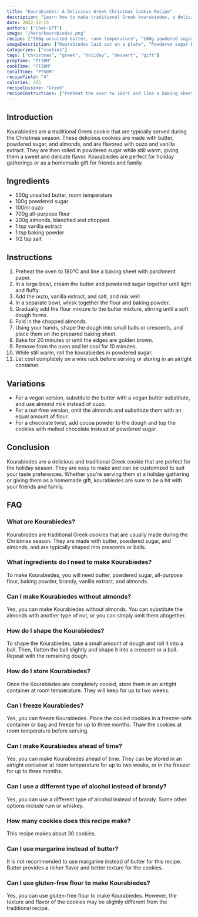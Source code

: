 ```yaml
---
title: "Kourabiedes: A Delicious Greek Christmas Cookie Recipe"
description: "Learn how to make traditional Greek kourabiedes, a delicious Christmas cookie that is perfect for holiday gatherings or as a homemade gift."
date: 2022-12-15
authors: ["Chat-GPT"]
image: "/hero/kourabiedes.png"
recipe: ["500g unsalted butter, room temperature", "100g powdered sugar", "100ml ouzo", "700g all-purpose flour", "200g almonds, blanched and chopped", "1 tsp vanilla extract", "1 tsp baking powder", "1/2 tsp salt"]
imageDescription: ["Kourabiedes laid out on a plate", "Powdered sugar being sprinkled over the cookies", "A stack of kourabiedes with almonds", "A plate of kourabiedes with a glass of ouzo"]
categories: ["cookies"]
tags: ["christmas", "greek", "holiday", "dessert", "gift"]
prepTime: "PT30M"
cookTime: "PT20M"
totalTime: "PT50M"
recipeYield: "4"
calories: 425
recipeCuisine: "Greek"
recipeInstructions: ["Preheat the oven to 180°C and line a baking sheet with parchment paper.", "In a large bowl, cream the butter and powdered sugar together until light and fluffy.", "Add the ouzo, vanilla extract, and salt, and mix well.", "In a separate bowl, whisk together the flour and baking powder.", "Gradually add the flour mixture to the butter mixture, stirring until a soft dough forms.", "Fold in the chopped almonds.", "Using your hands, shape the dough into small balls or crescents, and place them on the prepared baking sheet.", "Bake for 20 minutes or until the edges are golden brown.", "Remove from the oven and let cool for 10 minutes.", "While still warm, roll the kourabiedes in powdered sugar.", "Let cool completely on a wire rack before serving or storing in an airtight container." ]
---
```


## Introduction

Kourabiedes are a traditional Greek cookie that are typically served during the Christmas season. These delicious cookies are made with butter, powdered sugar, and almonds, and are flavored with ouzo and vanilla extract. They are then rolled in powdered sugar while still warm, giving them a sweet and delicate flavor. Kourabiedes are perfect for holiday gatherings or as a homemade gift for friends and family.

## Ingredients

- 500g unsalted butter, room temperature
- 100g powdered sugar
- 100ml ouzo
- 700g all-purpose flour
- 200g almonds, blanched and chopped
- 1 tsp vanilla extract
- 1 tsp baking powder
- 1/2 tsp salt

## Instructions

1. Preheat the oven to 180°C and line a baking sheet with parchment paper.
2. In a large bowl, cream the butter and powdered sugar together until light and fluffy.
3. Add the ouzo, vanilla extract, and salt, and mix well.
4. In a separate bowl, whisk together the flour and baking powder.
5. Gradually add the flour mixture to the butter mixture, stirring until a soft dough forms.
6. Fold in the chopped almonds.
7. Using your hands, shape the dough into small balls or crescents, and place them on the prepared baking sheet.
8. Bake for 20 minutes or until the edges are golden brown.
9. Remove from the oven and let cool for 10 minutes.
10. While still warm, roll the kourabiedes in powdered sugar.
11. Let cool completely on a wire rack before serving or storing in an airtight container.

## Variations

- For a vegan version, substitute the butter with a vegan butter substitute, and use almond milk instead of ouzo.
- For a nut-free version, omit the almonds and substitute them with an equal amount of flour.
- For a chocolate twist, add cocoa powder to the dough and top the cookies with melted chocolate instead of powdered sugar.

## Conclusion

Kourabiedes are a delicious and traditional Greek cookie that are perfect for the holiday season. They are easy to make and can be customized to suit your taste preferences. Whether you're serving them at a holiday gathering or giving them as a homemade gift, kourabiedes are sure to be a hit with your friends and family.

## FAQ

### What are Kourabiedes?

Kourabiedes are traditional Greek cookies that are usually made during the Christmas season. They are made with butter, powdered sugar, and almonds, and are typically shaped into crescents or balls.

### What ingredients do I need to make Kourabiedes?

To make Kourabiedes, you will need butter, powdered sugar, all-purpose flour, baking powder, brandy, vanilla extract, and almonds.

### Can I make Kourabiedes without almonds?

Yes, you can make Kourabiedes without almonds. You can substitute the almonds with another type of nut, or you can simply omit them altogether.

### How do I shape the Kourabiedes?

To shape the Kourabiedes, take a small amount of dough and roll it into a ball. Then, flatten the ball slightly and shape it into a crescent or a ball. Repeat with the remaining dough.

### How do I store Kourabiedes?

Once the Kourabiedes are completely cooled, store them in an airtight container at room temperature. They will keep for up to two weeks.

### Can I freeze Kourabiedes?

Yes, you can freeze Kourabiedes. Place the cooled cookies in a freezer-safe container or bag and freeze for up to three months. Thaw the cookies at room temperature before serving.

### Can I make Kourabiedes ahead of time?

Yes, you can make Kourabiedes ahead of time. They can be stored in an airtight container at room temperature for up to two weeks, or in the freezer for up to three months.

### Can I use a different type of alcohol instead of brandy?

Yes, you can use a different type of alcohol instead of brandy. Some other options include rum or whiskey.

### How many cookies does this recipe make?

This recipe makes about 30 cookies.

### Can I use margarine instead of butter?

It is not recommended to use margarine instead of butter for this recipe. Butter provides a richer flavor and better texture for the cookies.

### Can I use gluten-free flour to make Kourabiedes?

Yes, you can use gluten-free flour to make Kourabiedes. However, the texture and flavor of the cookies may be slightly different from the traditional recipe.
